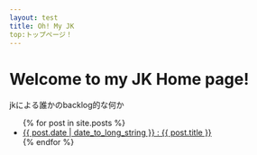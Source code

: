 ```yaml
---
layout: test
title: Oh! My JK
top:トップページ！
---
```

# Welcome to my JK Home page!
jkによる誰かのbacklog的な何か

<ul>
{% for post in site.posts %}
  <li>
    <a href="{{ post.url }}">{{ post.date | date_to_long_string }} : {{ post.title }}</a>
  </li>
{% endfor %}
</ul>
